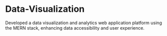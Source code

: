 # Data-Visualization
Developed a data visualization and analytics web application platform using the MERN stack, enhancing data accessibility and user experience.
